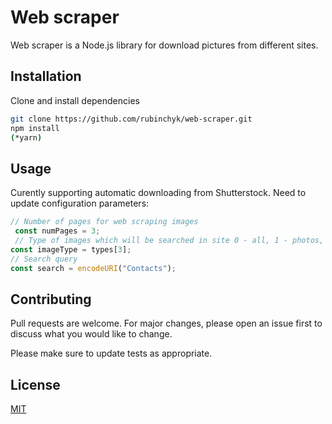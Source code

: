 # Web scraper

Web scraper is a Node.js library for download pictures from different sites.

## Installation

Clone and install dependencies

```bash
git clone https://github.com/rubinchyk/web-scraper.git
npm install 
(*yarn)
```

## Usage

Curently supporting automatic downloading from Shutterstock.
Need to update configuration parameters: 

```javascript
// Number of pages for web scraping images
 const numPages = 3;
 // Type of images which will be searched in site 0 - all, 1 - photos, 2 - vector, 3 - illustrations
const imageType = types[3];
// Search query
const search = encodeURI("Contacts");
```

## Contributing
Pull requests are welcome. For major changes, please open an issue first to discuss what you would like to change.

Please make sure to update tests as appropriate.

## License
[MIT](https://choosealicense.com/licenses/mit/)